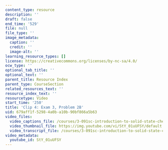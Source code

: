 ```yaml
---
content_type: resource
description: ''
draft: false
end_time: '529'
file: null
file_type: ''
image_metadata:
  caption: ''
  credit: ''
  image-alt: ''
learning_resource_types: []
license: https://creativecommons.org/licenses/by-nc-sa/4.0/
ocw_type: ''
optional_tab_title: ''
optional_text: ''
parent_title: Resource Index
parent_type: CourseSection
related_resources_text: ''
resource_index_text: ''
resourcetype: Video
start_time: '250'
title: 'Clip 4: Exam 3, Problem 2B'
uid: 679aff1f-5298-4a0b-a10b-90bf866a5b63
video_files:
  video_captions_file: /courses/3-091sc-introduction-to-solid-state-chemistry-fall-2010/7a5376097f595294b890873d41043bd0_StY_01uUFSY.vtt
  video_thumbnail_file: https://img.youtube.com/vi/StY_01uUFSY/default.jpg
  video_transcript_file: /courses/3-091sc-introduction-to-solid-state-chemistry-fall-2010/f8ae7dbd487e69c07a2a019692a16433_StY_01uUFSY.pdf
video_metadata:
  youtube_id: StY_01uUFSY
---
```

